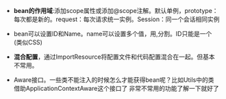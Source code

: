- **bean的作用域**:添加scope属性或添加@scope注解。默认单例，prototype：每次都是新的。request：每次请求统一实例。Session：同一个会话相同实例

- bean可以设置ID和Name。name可以设置多个值，用,分割。ID只能是一个(类似CSS)

- **混合配置**，通过ImportResource将配置文件和代码配置混合在一起。但基本不常用。
- Aware接口。一些类不能注入的时候怎么才能获得bean呢？比如Utils中的类
  借助ApplicationContextAware这个接口了
  非常不常用的功能了解一下就好了

